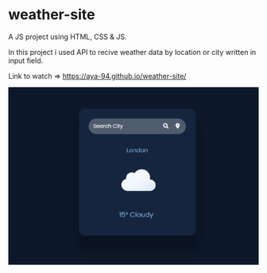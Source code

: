 # weather-site

A JS project using HTML, CSS & JS.

In this project i used API to recive weather data by location or city written in input field.

Link to watch => https://aya-94.github.io/weather-site/

![](./icons/weather-site-img.png)
